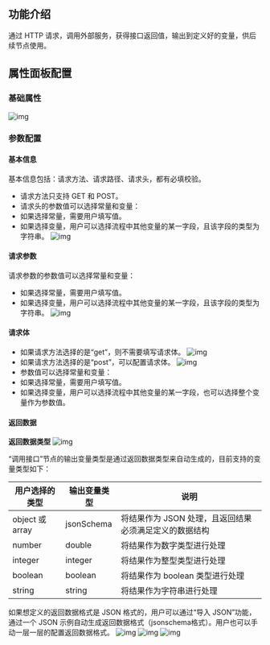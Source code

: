 
## 功能介绍
通过 HTTP 请求，调用外部服务，获得接口返回值，输出到定义好的变量，供后续节点使用。

## 属性面板配置
### 基础属性
 ![img](https://main.qcloudimg.com/raw/25a6a7f46629067fbf0d23ad7e8afed8.png)

### 参数配置

#### 基本信息
基本信息包括：请求方法、请求路径、请求头，都有必填校验。
- 请求方法只支持 GET 和 POST。
- 请求头的参数值可以选择常量和变量：
 - 如果选择常量，需要用户填写值。
 - 如果选择变量，用户可以选择流程中其他变量的某一字段，且该字段的类型为字符串。
![img](https://main.qcloudimg.com/raw/b1d66b2395560da40c88dabfbc90e68b.png)

#### 请求参数
请求参数的参数值可以选择常量和变量：
- 如果选择常量，需要用户填写值。
- 如果选择变量，用户可以选择流程中其他变量的某一字段，且该字段的类型为字符串。
![img](https://main.qcloudimg.com/raw/f84cacc56980dc39f25a31956d523eac.png)

#### 请求体
- 如果请求方法选择的是“get”，则不需要填写请求体。   ![img](https://main.qcloudimg.com/raw/d59e187191e9203fe5a7b561b3a37fba.png)
- 如果请求方法选择的是“post”，可以配置请求体。
![img](https://main.qcloudimg.com/raw/8acd7588f8147149eeebbe1ffc1793f0.png)
- 参数值可以选择常量和变量：
 - 如果选择常量，需要用户填写值。
 - 如果选择变量，用户可以选择流程中其他变量的某一字段，也可以选择整个变量作为参数值。

#### 返回数据
**返回数据类型**
![img](https://main.qcloudimg.com/raw/45f29e050f6918d48c922a6bc91bb90a.png)

“调用接口”节点的输出变量类型是通过返回数据类型来自动生成的，目前支持的变量类型如下：

| 用户选择的类型 | 输出变量类型 | 说明                                                 |
| -------------- | ------------ | ---------------------------------------------------- |
| object 或 array | jsonSchema   | 将结果作为 JSON 处理，且返回结果必须满足定义的数据结构 |
| number         | double       | 将结果作为数字类型进行处理                           |
| integer        | integer      | 将结果作为整型类型进行处理                           |
| boolean        | boolean      | 将结果作为 boolean 类型进行处理                        |
| string         | string       | 将结果作为字符串进行处理                               |

如果想定义的返回数据格式是 JSON 格式的，用户可以通过“导入 JSON”功能，通过一个 JSON 示例自动生成返回数据格式（jsonschema格式）。用户也可以手动一层一层的配置返回数据格式。
![img](https://main.qcloudimg.com/raw/674ea8b1825eb89ffc360f5d171dcfb5.png)
![img](https://main.qcloudimg.com/raw/b56bcfaaf29e49df24c45b87bcc5e8ae.png)
![img](https://main.qcloudimg.com/raw/7f2fe8a46ef6d37183da8619835ee896.png)
